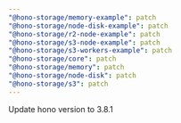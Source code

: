```yaml
---
"@hono-storage/memory-example": patch
"@hono-storage/node-disk-example": patch
"@hono-storage/r2-node-example": patch
"@hono-storage/s3-node-example": patch
"@hono-storage/s3-workers-example": patch
"@hono-storage/core": patch
"@hono-storage/memory": patch
"@hono-storage/node-disk": patch
"@hono-storage/s3": patch
---
```


Update hono version to 3.8.1
